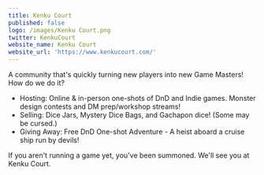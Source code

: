 ```yaml
---
title: Kenku Court
published: false
logo: /images/Kenku Court.png
twitter: KenkuCourt
website_name: Kenku Court
website_url: 'https://www.kenkucourt.com/'
---
```


A community that's quickly turning new players into new Game Masters! How do we do it?

* Hosting: Online & in-person one-shots of DnD and Indie games. Monster design contests and DM prep/workshop streams!
* Selling: Dice Jars, Mystery Dice Bags, and Gachapon dice! (Some may be cursed.)
* Giving Away: Free DnD One-shot Adventure - A heist aboard a cruise ship run by devils!

If you aren't running a game yet, you've been summoned. We'll see you at Kenku Court.
